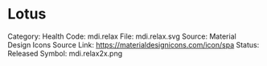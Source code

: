 # Lotus

Category: Health
Code: mdi.relax
File: mdi.relax.svg
Source: Material Design Icons
Source Link: https://materialdesignicons.com/icon/spa
Status: Released
Symbol: mdi.relax2x.png